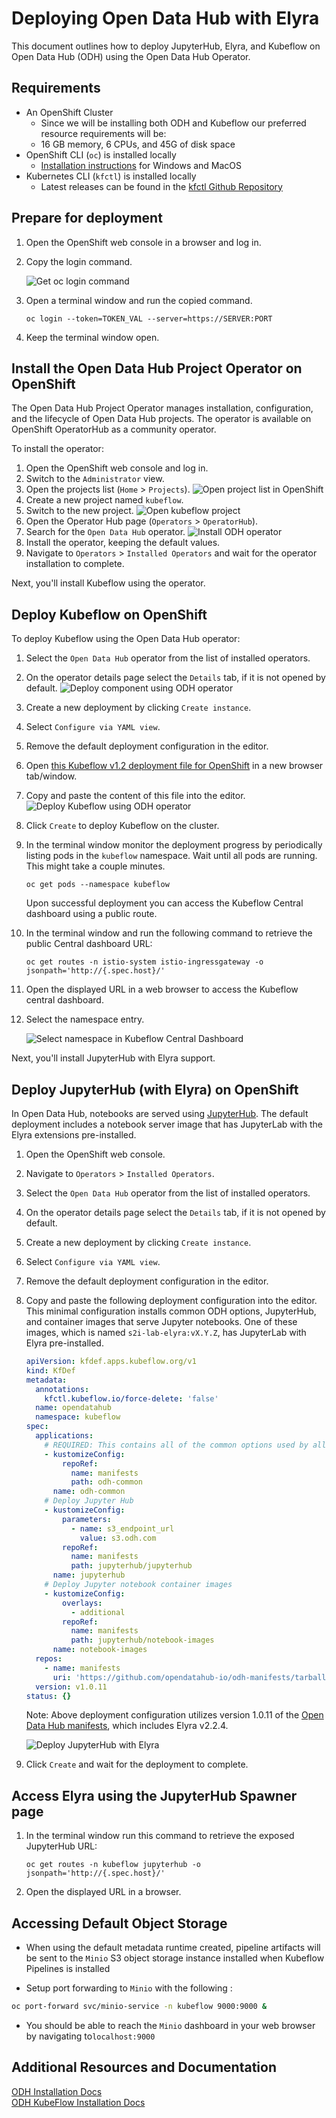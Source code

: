 <!--
{% comment %}
Copyright 2018-2021 Elyra Authors

Licensed under the Apache License, Version 2.0 (the "License");
you may not use this file except in compliance with the License.
You may obtain a copy of the License at

http://www.apache.org/licenses/LICENSE-2.0

Unless required by applicable law or agreed to in writing, software
distributed under the License is distributed on an "AS IS" BASIS,
WITHOUT WARRANTIES OR CONDITIONS OF ANY KIND, either express or implied.
See the License for the specific language governing permissions and
limitations under the License.
{% endcomment %}
-->

# Deploying Open Data Hub with Elyra

This document outlines how to deploy JupyterHub, Elyra, and Kubeflow on Open Data Hub (ODH) using the Open Data Hub Operator.

## Requirements

- An OpenShift Cluster 
    - Since we will be installing both ODH and Kubeflow our preferred resource requirements will be:
    - 16 GB memory, 6 CPUs, and 45G of disk space 
- OpenShift CLI (`oc`) is installed locally 
    - [Installation instructions](https://docs.openshift.com/container-platform/4.7/cli_reference/openshift_cli/getting-started-cli.html) for  Windows and MacOS     
- Kubernetes CLI (`kfctl`) is installed locally
    - Latest releases can be found in the [kfctl Github Repository](https://github.com/kubeflow/kfctl/releases)

## Prepare for deployment

1. Open the OpenShift web console in a browser and log in.
1. Copy the login command.

   ![Get oc login command](../images/openshift-get-login-command.png)
1. Open a terminal window and run the copied command.
   ```
   oc login --token=TOKEN_VAL --server=https://SERVER:PORT
   ```

1. Keep the terminal window open.

## Install the Open Data Hub Project Operator on OpenShift

The Open Data Hub Project Operator manages installation, configuration, and the lifecycle of Open Data Hub projects. The operator is available on OpenShift OperatorHub as a community operator.

To install the operator:

1. Open the OpenShift web console and log in.
1. Switch to the `Administrator` view.
1. Open the projects list (`Home` > `Projects`).
   ![Open project list in OpenShift](../images/openshift-open-projects.png)
1. Create a new project named `kubeflow`.
1. Switch to the new project.
   ![Open kubeflow project](../images/openshift-view-project.png)  
1. Open the Operator Hub page (`Operators` > `OperatorHub`).
1. Search for the `Open Data Hub` operator.
   ![Install ODH operator](../images/install-odh-operator.png)   
1. Install the operator, keeping the default values.
1. Navigate to `Operators` > `Installed Operators` and wait for the operator installation to complete. 

Next, you'll install Kubeflow using the operator.

## Deploy Kubeflow on OpenShift

To deploy Kubeflow using the Open Data Hub operator:

1. Select the `Open Data Hub` operator from the list of installed operators.
1. On the operator details page select the `Details` tab, if it is not opened by default.
   ![Deploy component using ODH operator](../images/odh-deploy-using-operator.png)
1. Create a new deployment by clicking `Create instance`.
1. Select `Configure via YAML view`.
1. Remove the default deployment configuration in the editor.
1. Open [this Kubeflow v1.2 deployment file for OpenShift](https://raw.githubusercontent.com/kubeflow/manifests/master/distributions/kfdef/kfctl_openshift.v1.2.0.yaml) in a new browser tab/window.
1. Copy and paste the content of this file into the editor.
   ![Deploy Kubeflow using ODH operator](../images/odh-deploy-kubeflow-kfdef.png)
1. Click `Create` to deploy Kubeflow on the cluster.
1. In the terminal window monitor the deployment progress by periodically listing pods in the `kubeflow` namespace. Wait until all pods are running. This might take a couple minutes.
   ```
   oc get pods --namespace kubeflow
   ```

   Upon successful deployment you can access the Kubeflow Central dashboard using a public route.
1. In the terminal window and run the following command to retrieve the public Central dashboard URL:
   ```
   oc get routes -n istio-system istio-ingressgateway -o jsonpath='http://{.spec.host}/'
   ```
1. Open the displayed URL in a web browser to access the Kubeflow central dashboard.
1. Select the namespace entry.

   ![Select namespace in Kubeflow Central Dashboard](../images/odh-select-kf-namespace.png)

Next, you'll install JupyterHub with Elyra support.

## Deploy JupyterHub (with Elyra) on OpenShift

In Open Data Hub, notebooks are served using [JupyterHub](https://jupyter.org/hub). The default deployment includes a notebook server image that has JupyterLab with the Elyra extensions pre-installed. 

1. Open the OpenShift web console.
1. Navigate to `Operators` > `Installed Operators`.
1. Select the `Open Data Hub` operator from the list of installed operators.
1. On the operator details page select the `Details` tab, if it is not opened by default.
1. Create a new deployment by clicking `Create instance`.
1. Select `Configure via YAML view`.
1. Remove the default deployment configuration in the editor.
1. Copy and paste the following deployment configuration into the editor. This minimal configuration installs common ODH options, JupyterHub, and container images that serve Jupyter notebooks. One of these images, which is named `s2i-lab-elyra:vX.Y.Z`, has JupyterLab with Elyra pre-installed.
    ```yaml
    apiVersion: kfdef.apps.kubeflow.org/v1
    kind: KfDef
    metadata:
      annotations:
        kfctl.kubeflow.io/force-delete: 'false'
      name: opendatahub
      namespace: kubeflow
    spec:
      applications:
        # REQUIRED: This contains all of the common options used by all ODH components
        - kustomizeConfig:
            repoRef:
              name: manifests
              path: odh-common
          name: odh-common
        # Deploy Jupyter Hub 
        - kustomizeConfig:
            parameters:
              - name: s3_endpoint_url
                value: s3.odh.com
            repoRef:
              name: manifests
              path: jupyterhub/jupyterhub
          name: jupyterhub
        # Deploy Jupyter notebook container images
        - kustomizeConfig:
            overlays:
              - additional
            repoRef:
              name: manifests
              path: jupyterhub/notebook-images
          name: notebook-images
      repos:
        - name: manifests
          uri: 'https://github.com/opendatahub-io/odh-manifests/tarball/v1.0.11'
      version: v1.0.11
    status: {} 
    ```

   Note: Above deployment configuration utilizes version 1.0.11 of the [Open Data Hub manifests](https://github.com/opendatahub-io/odh-manifests/tree/master), which includes Elyra v2.2.4.

   ![Deploy JupyterHub with Elyra](../images/odh-copy-jh-kfdef.png)

1. Click `Create` and wait for the deployment to complete.

## Access Elyra using the JupyterHub Spawner page

1. In the terminal window run this command to retrieve the exposed JupyterHub URL:
   ```
   oc get routes -n kubeflow jupyterhub -o jsonpath='http://{.spec.host}/'
   ```

1. Open the displayed URL in a browser.



## Accessing Default Object Storage 
- When using the default metadata runtime created, pipeline artifacts will be sent to the `Minio` S3 object storage instance
installed when Kubeflow Pipelines is installed

- Setup port forwarding to `Minio` with the following :
```bash
oc port-forward svc/minio-service -n kubeflow 9000:9000 &
```
- You should be able to reach the `Minio` dashboard in your web browser by navigating to`localhost:9000`

## Additional Resources and Documentation
[ODH Installation Docs](https://opendatahub.io/docs/getting-started/quick-installation.html)  
[ODH KubeFlow Installation Docs](https://opendatahub.io/docs/kubeflow/installation.html)
